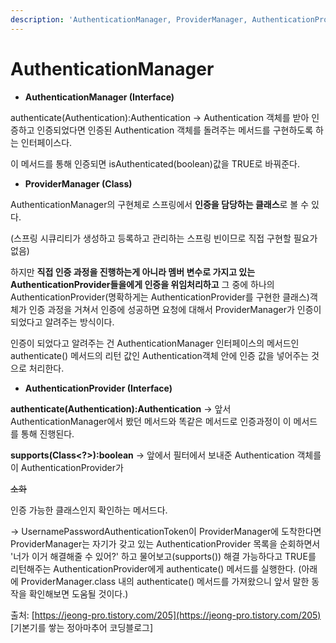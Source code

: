 ```yaml
---
description: 'AuthenticationManager, ProviderManager, AuthenticationProvider'
---
```


# AuthenticationManager

* **AuthenticationManager \(Interface\)**

authenticate\(Authentication\):Authentication → Authentication 객체를 받아 인증하고 인증되었다면 인증된 Authentication 객체를 돌려주는 메서드를 구현하도록 하는 인터페이스다.

이 메서드를 통해 인증되면 isAuthenticated\(boolean\)값을 TRUE로 바꿔준다.

* **ProviderManager \(Class\)**

AuthenticationManager의 구현체로 스프링에서 **인증을 담당하는 클래스**로 볼 수 있다.

\(스프링 시큐리티가 생성하고 등록하고 관리하는 스프링 빈이므로 직접 구현할 필요가 없음\)

하지만 **직접 인증 과정을 진행하는게 아니라 멤버 변수로 가지고 있는 AuthenticationProvider들을에게 인증을 위임처리하고** 그 중에 하나의 AuthenticationProvider\(명확하게는 AuthenticationProvider를 구현한 클래스\)객체가 인증 과정을 거쳐서 인증에 성공하면 요청에 대해서 ProviderManager가 인증이 되었다고 알려주는 방식이다.

인증이 되었다고 알려주는 건 AuthenticationManager 인터페이스의 메서드인 authenticate\(\) 메서드의 리턴 값인 Authentication객체 안에 인증 값을 넣어주는 것으로 처리한다.

* **AuthenticationProvider \(Interface\)**

**authenticate\(Authentication\):Authentication** → 앞서 AuthenticationManager에서 봤던 메서드와 똑같은 메서드로 인증과정이 이 메서드를 통해 진행된다.

**supports\(Class&lt;?&gt;\):boolean** → 앞에서 필터에서 보내준 Authentication 객체를 이 AuthenticationProvider가

~~소화~~

인증 가능한 클래스인지 확인하는 메서드다.

→ UsernamePasswordAuthenticationToken이 ProviderManager에 도착한다면 ProviderManager는 자기가 갖고 있는 AuthenticationProvider 목록을 순회하면서 '너가 이거 해결해줄 수 있어?' 하고 물어보고\(supports\(\)\) 해결 가능하다고 TRUE를 리턴해주는 AuthenticationProvider에게 authenticate\(\) 메서드를 실행한다. \(아래에 ProviderManager.class 내의 authenticate\(\) 메서드를 가져왔으니 앞서 말한 동작을 확인해보면 도움될 것이다.\)  
  
출처: [https://jeong-pro.tistory.com/205](https://jeong-pro.tistory.com/205) \[기본기를 쌓는 정아마추어 코딩블로그\]

